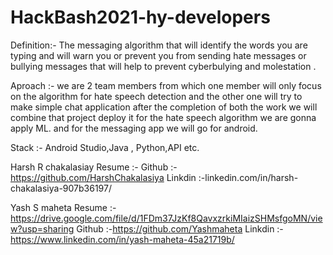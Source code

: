 # HackBash2021-hy-developers

Definition:- The messaging algorithm that will identify the words you are typing and will warn you or prevent you from sending hate messages or bullying messages that will help to prevent cyberbulying and molestation .

Aproach :- we are 2 team members from which one member will only focus on the algorithm for hate speech detection and the other one will try to make simple chat application after the completion of both the work we will combine that project deploy it for the hate speech algorithm we are gonna apply ML. and for the messaging app we will go for android.

Stack :- Android Studio,Java , Python,API etc.


Harsh R chakalasiay
Resume :-
Github :-https://github.com/HarshChakalasiya
Linkdin :-linkedin.com/in/harsh-chakalasiya-907b36197/

Yash S maheta
Resume :-https://drive.google.com/file/d/1FDm37JzKf8QavxzrkiMIaizSHMsfgoMN/view?usp=sharing
Github :-https://github.com/Yashmaheta
Linkdin :-https://www.linkedin.com/in/yash-maheta-45a21719b/
